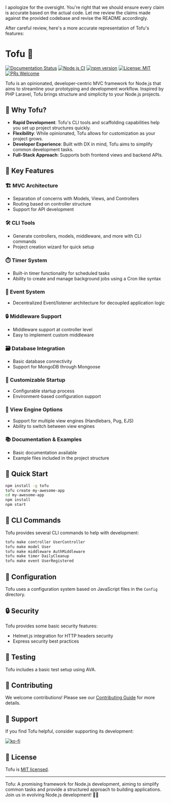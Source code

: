 I apologize for the oversight. You're right that we should ensure every claim is accurate based on the actual code. Let me review the claims made against the provided codebase and revise the README accordingly.

After careful review, here's a more accurate representation of Tofu's features:

# Tofu 🍢

[![Documentation Status](https://readthedocs.org/projects/tofujs/badge/?version=latest)](https://tofujs.readthedocs.io/en/latest/?badge=latest)
[![Node.js CI](https://github.com/SirProdigle/Tofu/workflows/Node.js/badge.svg)](https://github.com/SirProdigle/Tofu/actions?query=workflow%3ANode.js)
[![npm version](https://badge.fury.io/js/tofu.svg)](https://badge.fury.io/js/tofu)
[![License: MIT](https://img.shields.io/badge/License-MIT-yellow.svg)](https://opensource.org/licenses/MIT)
[![PRs Welcome](https://img.shields.io/badge/PRs-welcome-brightgreen.svg?style=flat-square)](http://makeapullrequest.com)

Tofu is an opinionated, developer-centric MVC framework for Node.js that aims to streamline your prototyping and development workflow. Inspired by PHP Laravel, Tofu brings structure and simplicity to your Node.js projects.

## 🚀 Why Tofu?

- **Rapid Development**: Tofu's CLI tools and scaffolding capabilities help you set up project structures quickly.
- **Flexibility**: While opinionated, Tofu allows for customization as your project grows.
- **Developer Experience**: Built with DX in mind, Tofu aims to simplify common development tasks.
- **Full-Stack Approach**: Supports both frontend views and backend APIs.

## 🌟 Key Features

### 🏗️ MVC Architecture
- Separation of concerns with Models, Views, and Controllers
- Routing based on controller structure
- Support for API development

### 🛠️ CLI Tools
- Generate controllers, models, middleware, and more with CLI commands
- Project creation wizard for quick setup

### ⏱️ Timer System
- Built-in timer functionality for scheduled tasks
- Ability to create and manage background jobs using a Cron like syntax

### 📡 Event System
- Decentralized Event/listener architecture for decoupled application logic

### 🔒 Middleware Support
- Middleware support at controller level
- Easy to implement custom middleware

### 🗃️ Database Integration
- Basic database connectivity
- Support for MongoDB through Mongoose

### 🔧 Customizable Startup
- Configurable startup process
- Environment-based configuration support

### 🎨 View Engine Options
- Support for multiple view engines (Handlebars, Pug, EJS)
- Ability to switch between view engines

### 📚 Documentation & Examples
- Basic documentation available
- Example files included in the project structure

## 🏁 Quick Start

```bash
npm install -g tofu
tofu create my-awesome-app
cd my-awesome-app
npm install
npm start
```

## 🧰 CLI Commands

Tofu provides several CLI commands to help with development:

```bash
tofu make controller UserController
tofu make model User
tofu make middleware AuthMiddleware
tofu make timer DailyCleanup
tofu make event UserRegistered
```

## 🔧 Configuration

Tofu uses a configuration system based on JavaScript files in the `Config` directory.

## 🔒 Security

Tofu provides some basic security features:

- Helmet.js integration for HTTP headers security
- Express security best practices

## 🧪 Testing

Tofu includes a basic test setup using AVA.

## 🤝 Contributing

We welcome contributions! Please see our [Contributing Guide](CONTRIBUTING.md) for more details.

## 💖 Support

If you find Tofu helpful, consider supporting its development:

[![ko-fi](https://ko-fi.com/img/githubbutton_sm.svg)](https://ko-fi.com/L4L43JH5Z)

## 📄 License

Tofu is [MIT licensed](./LICENSE).

---

Tofu: A promising framework for Node.js development, aiming to simplify common tasks and provide a structured approach to building applications. Join us in evolving Node.js development! 🚀🥢
